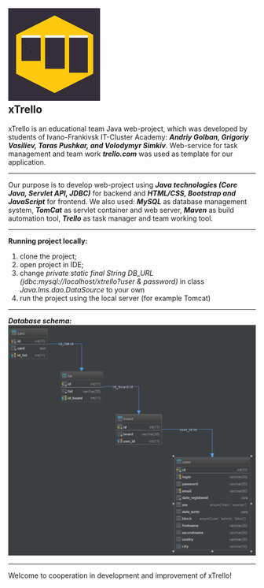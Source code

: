![alt text](https://github.com/Strixik/xtrellowebproject/blob/vova_logger/src/main/webapp/WEB-INF/img/xLogo.png)
<br>
**xTrello**
---

xTrello is an educational team Java web-project, which was developed by students of Ivano-Frankivsk IT-Cluster Academy:
**_Andriy Golban, Grigoriy Vasiliev, Taras Pushkar, and Volodymyr Simkiv_**. Web-service for task management and team work **_trello.com_** was used as template for our application.
***

Our purpose is to develop web-project using **_Java technologies (Core Java, Servlet API, JDBC)_** for backend and **_HTML/CSS, Bootstrap and JavaScript_** for frontend.
We also used: 
**_MySQL_** as database management system,
**_TomCat_** as servlet container and web server,
**_Maven_** as build automation tool,
**_Trello_** as task manager and team working tool.
***
**Running project locally:**
1) clone the project;
2) open project in IDE;
3) change _private static final String DB_URL (jdbc:mysql://localhost/xtrello?user & password)_ in class _Java.lms.dao.DataSource_ to your own
4) run the project using the local server (for example Tomcat)
***
**_Database schema:_**
<br>
![alt text](https://github.com/Strixik/xtrellowebproject/blob/vova_logger/src/main/webapp/WEB-INF/img/db_schema.png)
***
Welcome to cooperation in development and improvement of xTrello!
